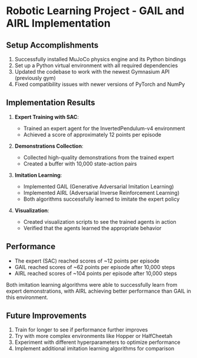 # Robotic Learning Project - GAIL and AIRL Implementation

## Setup Accomplishments

1. Successfully installed MuJoCo physics engine and its Python bindings
2. Set up a Python virtual environment with all required dependencies
3. Updated the codebase to work with the newest Gymnasium API (previously gym)
4. Fixed compatibility issues with newer versions of PyTorch and NumPy

## Implementation Results

1. **Expert Training with SAC**:
   - Trained an expert agent for the InvertedPendulum-v4 environment
   - Achieved a score of approximately 12 points per episode

2. **Demonstrations Collection**:
   - Collected high-quality demonstrations from the trained expert
   - Created a buffer with 10,000 state-action pairs

3. **Imitation Learning**:
   - Implemented GAIL (Generative Adversarial Imitation Learning)
   - Implemented AIRL (Adversarial Inverse Reinforcement Learning)
   - Both algorithms successfully learned to imitate the expert policy

4. **Visualization**:
   - Created visualization scripts to see the trained agents in action
   - Verified that the agents learned the appropriate behavior

## Performance

- The expert (SAC) reached scores of ~12 points per episode
- GAIL reached scores of ~62 points per episode after 10,000 steps
- AIRL reached scores of ~104 points per episode after 10,000 steps

Both imitation learning algorithms were able to successfully learn from expert demonstrations, with AIRL achieving better performance than GAIL in this environment.

## Future Improvements

1. Train for longer to see if performance further improves
2. Try with more complex environments like Hopper or HalfCheetah
3. Experiment with different hyperparameters to optimize performance
4. Implement additional imitation learning algorithms for comparison 